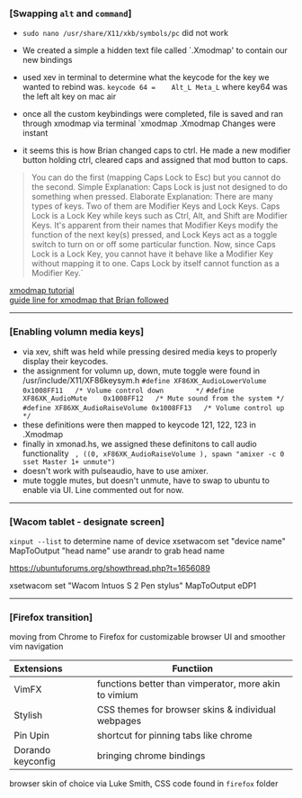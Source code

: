 ### [Swapping `alt` and `command`]
- `sudo nano /usr/share/X11/xkb/symbols/pc` did not work
- We created a simple a hidden text file called `.Xmodmap' to contain our new bindings
- used xev in terminal to determine what the keycode for the key we wanted to rebind was. `keycode 64 =    Alt_L Meta_L` where key64 was the left alt key on mac air
- once all the custom keybindings were completed, file is saved and ran through xmodmap via terminal `xmodmap .Xmodmap Changes were instant  


- it seems this is how Brian changed caps to ctrl. He made a new modifier button holding ctrl, cleared caps and assigned that mod button to caps. 
> You can do the first (mapping Caps Lock to Esc) but you cannot do the second.
> Simple Explanation: Caps Lock is just not designed to do something when pressed.
> Elaborate Explanation: There are many types of keys. Two of them are Modifier Keys and Lock Keys.
> Caps Lock is a Lock Key while keys such as Ctrl, Alt, and Shift are Modifier Keys.
> It's apparent from their names that Modifier Keys modify the function of the next key(s) pressed, and Lock Keys act as a toggle switch to turn on or off some particular function.
> Now, since Caps Lock is a Lock Key, you cannot have it behave like a Modifier Key without mapping it to one. Caps Lock by itself cannot function as a Modifier Key.`

[xmodmap tutorial](http://xahlee.info/linux/linux_xmodmap_tutorial.html)  
[guide line for xmodmap that Brian followed](https://blacketernal.wordpress.com/set-up-key-mappings-with-xmodmap/)

---

### [Enabling volumn media keys]
- via xev, shift was held while pressing desired media keys to properly display their keycodes. 
- the assignment for volumn up, down, mute toggle were found in /usr/include/X11/XF86keysym.h
  ` #define XF86XK_AudioLowerVolume	0x1008FF11   /* Volume control down        */ `
  ` #define XF86XK_AudioMute	0x1008FF12   /* Mute sound from the system */ `
  ` #define XF86XK_AudioRaiseVolume	0x1008FF13   /* Volume control up          */ `
- these definitions were then mapped to keycode 121, 122, 123 in .Xmodmap 
- finally in xmonad.hs, we assigned these definitons to call audio functionality
  ` , ((0, xF86XK_AudioRaiseVolume ), spawn "amixer -c 0 sset Master 1+ unmute")`
- doesn't work with pulseaudio, have to use amixer. 
- mute toggle mutes, but doesn't unmute, have to swap to ubuntu to enable via UI. Line commented out for now. 

---
### [Wacom tablet - designate screen]
`xinput --list` to determine name of device
xsetwacom set "device name" MapToOutput "head name"
use arandr to grab head name 

https://ubuntuforums.org/showthread.php?t=1656089

xsetwacom set "Wacom Intuos S 2 Pen stylus" MapToOutput eDP1

---
### [Firefox transition]
moving from Chrome to Firefox for customizable browser UI and smoother vim navigation 


|**Extensions**|**Functiion**|
| :----------- | ----------- |
|VimFX|functions better than vimperator, more akin to vimium|
|Stylish|CSS themes for browser skins & individual webpages|
|Pin Upin|shortcut for pinning tabs like chrome|
|Dorando keyconfig|bringing chrome bindings|

browser skin of choice via Luke Smith, CSS code found in `firefox` folder



















